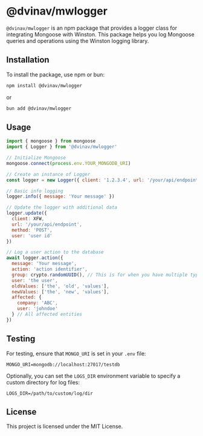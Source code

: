 # @dvinav/mwlogger

`@dvinav/mwlogger` is an npm package that provides a logger class for integrating Mongoose with Winston. This package helps you log Mongoose queries and operations using the Winston logging library.

## Installation

To install the package, use npm or bun:

```bash
npm install @dvinav/mwlogger
```

or

```bash
bun add @dvinav/mwlogger
```

## Usage

```javascript
import { mongoose } from mongoose
import { Logger } from '@dvinav/mwlogger'

// Initialize Mongoose
mongoose.connect(process.env.YOUR_MONGODB_URI)

// Create an instance of Logger
const logger = new Logger({ client: '1.2.3.4', url: '/your/api/endpoint', method: 'GET' })

// Basic info logging
logger.info({ message: 'Your message' })

// Update the logger with additional data
logger.update({
  client: XFW,
  url: '/your/api/endpoint',
  method: 'POST',
  user: 'user id'
})

// Log a user action to the database
await logger.action({
  message: 'Your message',
  action: 'action identifier',
  group: crypto.randomUUID(), // This is for when you have multiple types of log in a single action, so all of them are under the same group (all of them must have same group)
  user: 'the user',
  oldValues: ['the', 'old', 'values'],
  newValues: ['the', 'new', 'values'],
  affected: {
    company: 'ABC',
    user: 'johndoe'
  } // All affected entities
})
```

## Testing

For testing, ensure that `MONGO_URI` is set in your `.env` file:

```
MONGO_URI=mongodb://localhost:27017/testdb
```

Optionally, you can set the `LOGS_DIR` environment variable to specify a custom directory for log files:

```
LOGS_DIR=/path/to/custom/log/dir
```

## License

This project is licensed under the MIT License.
